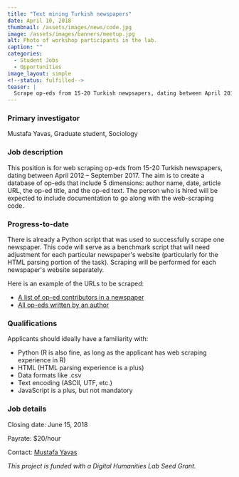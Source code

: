 ```yaml
---
title: "Text mining Turkish newspapers"
date: April 10, 2018
thumbnail: /assets/images/news/code.jpg
image: /assets/images/banners/meetup.jpg
alt: Photo of workshop participants in the lab.
caption: ""
categories:
  - Student Jobs
  - Opportunities
image_layout: simple
<!--status: fulfilled-->
teaser: |
  Scrape op-eds from 15-20 Turkish newpsapers, dating between April 2012 - September 2017.
---
```


### Primary investigator
Mustafa Yavas, Graduate student, Sociology

### Job description
This position is for web scraping op-eds from 15-20 Turkish newspapers, dating between April 2012 – September 2017. The aim is to create a database of op-eds that include 5 dimensions: author name, date, article URL, the op-ed title, and the op-ed text. The person who is hired will be expected to include documentation to go along with the web-scraping code.

### Progress-to-date
There is already a Python script that was used to successfully scrape one newspaper. This code will serve as a benchmark script that will need adjustment for each particular newspaper's website (particularly for the HTML parsing portion of the task). Scraping will be performed for each newspaper's website separately.

Here is an example of the URLs to be scraped:
- <a href='http://www.hurriyet.com.tr/yazarlar/tum-yazarlar/' target='_blank'>A list of op-ed contributors in a newspaper</a>
- <a href='http://www.hurriyet.com.tr/yazarlar/ahmet-hakan/' target='_blank'>All op-eds written by an author</a>

### Qualifications
Applicants should ideally have a familiarity with:
- Python (R is also fine, as long as the applicant has web scraping experience in R)
- HTML (HTML parsing experience is a plus)
- Data formats like .csv
- Text encoding (ASCII, UTF, etc.)
- JavaScript is a plus, but not mandatory

### Job details
Closing date: June 15, 2018

Payrate: $20/hour

Contact: [Mustafa Yavas](mailto:mustafa.yavas@yale.edu)

*This project is funded with a Digital Humanities Lab Seed Grant.*
